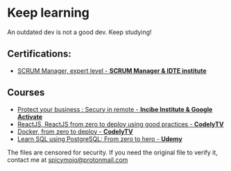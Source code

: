 # Keep learning
An outdated dev is not a good dev. Keep studying!

## Certifications:
- [SCRUM Manager, expert level - **SCRUM Manager & IDTE institute**](https://github.com/spicymojo/course_certificates/blob/master/scrum_manager_expert_level.pdf)

## Courses
- [Protect your business : Secury in remote - **Incibe Institute & Google Activate**](https://github.com/spicymojo/course_certificates/blob/master/incibe_ciberseguridad_teletrabajo.pdf)
- [ReactJS, ReactJS from zero to deploy using good practices - **CodelyTV**](https://github.com/spicymojo/course_certificates/blob/master/codelytv_reactjs.pdf)
- [Docker, from zero to deploy - **CodelyTV**](https://github.com/spicymojo/course_certificates/blob/master/codelytv_docker.pdf)
- [Learn SQL using PostgreSQL: From zero to hero - **Udemy**](https://github.com/spicymojo/course_certificates/blob/master/udemy_sql_and_postgresql.pdf)


The files are censored for security. If you need the original file to verify it, contact me at <spicymojo@protonmail.com>
